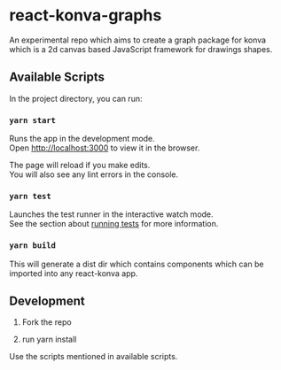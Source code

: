 # react-konva-graphs

An experimental repo which aims to create a graph package for konva which is a 2d canvas based JavaScript framework for drawings shapes.

## Available Scripts

In the project directory, you can run:

### `yarn start`

Runs the app in the development mode.\
Open [http://localhost:3000](http://localhost:3000) to view it in the browser.

The page will reload if you make edits.\
You will also see any lint errors in the console.

### `yarn test`

Launches the test runner in the interactive watch mode.\
See the section about [running tests](https://facebook.github.io/create-react-app/docs/running-tests) for more information.

### `yarn build`

This will generate a dist dir which contains components which can be imported into any react-konva app.


## Development

1) Fork the repo

2) run yarn install

Use the scripts mentioned in available scripts.